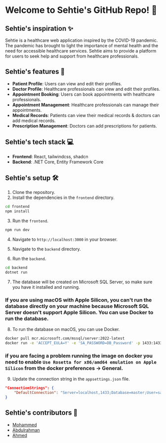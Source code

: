 # Welcome to Sehtie's GitHub Repo! 👋

## Sehtie's inspiration ✨

Sehtie is a healthcare web application inspired by the COVID-19 pandemic. The pandemic has brought to light the importance of mental health and the need for accessible healthcare services. Sehtie aims to provide a platform for users to seek help and support from healthcare professionals.

## Sehtie's features 🚀

- **Patient Profile**: Users can view and edit their profiles.
- **Doctor Profile**: Healthcare professionals can view and edit their profiles.
- **Appointment Booking**: Users can book appointments with healthcare professionals.
- **Appointment Management**: Healthcare professionals can manage their appointments.
- **Medical Records**: Patients can view their medical records & doctors can add medical records.
- **Prescription Management**: Doctors can add prescriptions for patients.

## Sehtie's tech stack 💻

- **Frontend**: React, tailwindcss, shadcn
- **Backend**: .NET Core, Entity Framework Core

## Sehtie's setup 🛠️

1. Clone the repository.
2. Install the dependencies in the `frontend` directory.

```bash
cd frontend
npm install
```

3. Run the `frontend`.

```bash
npm run dev
```

4. Navigate to `http://localhost:3000` in your browser.

5. Navigate to the `backend` directory.

6. Run the `backend`.

```bash
cd backend
dotnet run
```

7. The database will be created on Microsoft SQL Server, so make sure you have it installed and running.

### If you are using macOS with Apple Silicon, you can't run the database directly on your machine because Microsoft SQL Server doesn't support Apple Silicon. You can use Docker to run the database.

8. To run the database on macOS, you can use Docker.

```bash
docker pull mcr.microsoft.com/mssql/server:2022-latest
docker run -e 'ACCEPT_EULA=Y' -e 'SA_PASSWORD=DB_Password' -p 1433:1433 -d mcr.microsoft.com/mssql/server:2022-latest
```

### if you are facing a problem running the image on docker you need to enable `Use Rosetta for x86/amd64 emulation on Apple Silicon` from the docker preferences -> General.

9. Update the connection string in the `appsettings.json` file.

```json
"ConnectionStrings": {
    "DefaultConnection": "Server=localhost,1433;Database=master;User=sa;Password=DB_Password;"
}
```

## Sehtie's contributors 🌟

- [Mohammed](https://github.com/aghsa97)
- [Abdulrahman](https://github.com/AbdulrahmanAlsoso)
- [Ahmed](https://github.com/A-cel)
